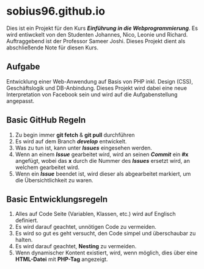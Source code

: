 # sobius96.github.io

Dies ist ein Projekt für den Kurs _**Einführung in die Webprogrammierung**_. Es wird entiwckelt von den Studenten Johannes, Nico, Leonie und Richard. Auftraggebend ist der Professor Sameer Joshi. Dieses Projekt dient als abschließende Note für diesen Kurs.

## Aufgabe

Entwicklung einer Web-Anwendung auf Basis von PHP inkl. Design (CSS), Geschäftslogik und DB-Anbindung. Dieses Projekt wird dabei eine neue Interpretation von Facebook sein und wird auf die Aufgabenstellung angepasst.

## Basic GitHub Regeln

1. Zu begin immer **git fetch** & **git pull** durchführen
2. Es wird auf dem Branch _**develop**_ entwickelt.
3. Was zu tun ist, kann unter _**Issues**_ eingesehen werden.
4. Wenn an einem _**Issue**_ gearbeitet wird, wird an seinen _**Commit**_ ein **#x** angefügt, wobei das **x** durch die Nummer des _**Issues**_ ersetzt wird, an welchem gearbeitet wird.
5. Wenn ein _**Issue**_ beendet ist, wird dieser als abgearbeitet markiert, um die Übersichtlichkeit zu waren.

## Basic Entwicklungsregeln

1. Alles auf Code Seite (Variablen, Klassen, etc.) wird auf Englisch definiert.
2. Es wird darauf geachtet, unnötigen Code zu vermeiden.
3. Es wird so gut es geht versucht, den Code simpel und überschaubar zu halten.
4. Es wird darauf geachtet, **Nesting** zu vermeiden.
5. Wenn dynamischer Kontent existiert, wird, wenn möglich, dies über eine **HTML-Datei** mit **PHP-Tag** angezeigt.